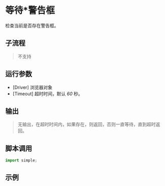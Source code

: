 # 等待*警告框
检查当前是否存在警告框。

## 子流程
> 不支持


## 运行参数
* [Driver] 浏览器对象
* [Timeout] 超时时间，默认 *60* 秒。


## 输出

> 无输出，在超时时间内，如果存在，则返回，否则一直等待，直到超时返回。


## 脚本调用

```python
import simple;

```

## 示例